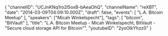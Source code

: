 {
    "channelID": "UCJnKNq1ro2l5oxB-bAeaOhQ",
    "channelName": "reXBT",
    "date": "2014-03-09T04:09:10.000Z",
    "draft": false,
    "events": [
        "L.A. Bitcoin Meetup"
    ],
    "speakers": ["Micah Winkelspecht"],
    "tags": [
        "bitcoin",
        "BitVault"
    ],
    "title": "L.A. Bitcoin Meetup - Micah Winkelspecht, BitVault - \"Secure cloud storage API for Bitcoin\"",
    "youtubeID": "2yoOlkYhzz0"
}
